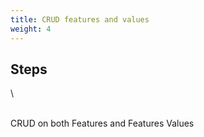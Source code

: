 ```yaml
---
title: CRUD features and values
weight: 4
---
```

## Steps

\
\
CRUD on both Features and Features Values


